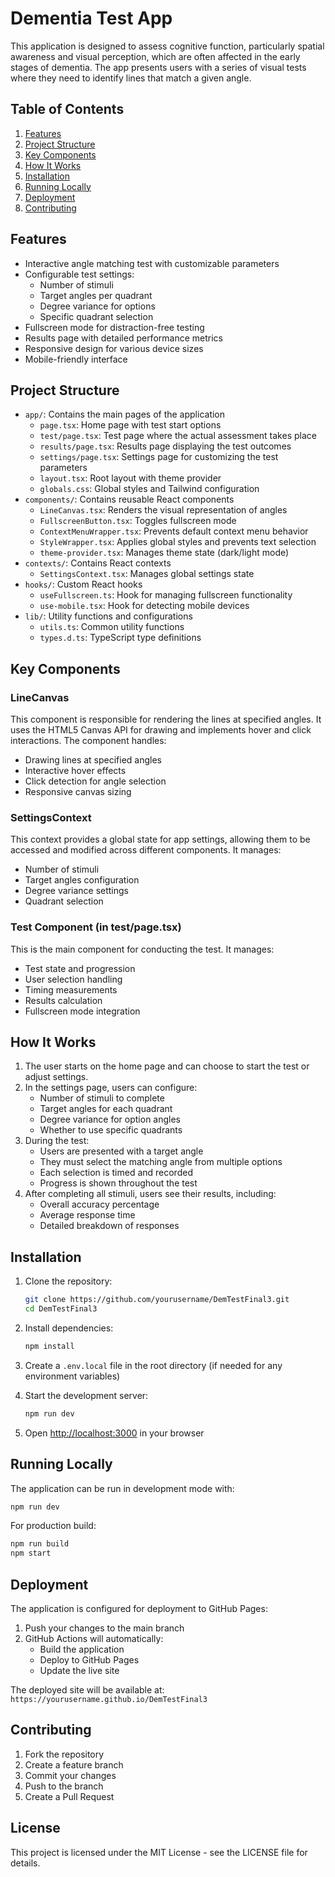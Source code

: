 # Dementia Test App

This application is designed to assess cognitive function, particularly spatial awareness and visual perception, which are often affected in the early stages of dementia. The app presents users with a series of visual tests where they need to identify lines that match a given angle.

## Table of Contents

1. [Features](#features)
2. [Project Structure](#project-structure)
3. [Key Components](#key-components)
4. [How It Works](#how-it-works)
5. [Installation](#installation)
6. [Running Locally](#running-locally)
7. [Deployment](#deployment)
8. [Contributing](#contributing)

## Features

- Interactive angle matching test with customizable parameters
- Configurable test settings:
  - Number of stimuli
  - Target angles per quadrant
  - Degree variance for options
  - Specific quadrant selection
- Fullscreen mode for distraction-free testing
- Results page with detailed performance metrics
- Responsive design for various device sizes
- Mobile-friendly interface

## Project Structure

- `app/`: Contains the main pages of the application
  - `page.tsx`: Home page with test start options
  - `test/page.tsx`: Test page where the actual assessment takes place
  - `results/page.tsx`: Results page displaying the test outcomes
  - `settings/page.tsx`: Settings page for customizing the test parameters
  - `layout.tsx`: Root layout with theme provider
  - `globals.css`: Global styles and Tailwind configuration
- `components/`: Contains reusable React components
  - `LineCanvas.tsx`: Renders the visual representation of angles
  - `FullscreenButton.tsx`: Toggles fullscreen mode
  - `ContextMenuWrapper.tsx`: Prevents default context menu behavior
  - `StyleWrapper.tsx`: Applies global styles and prevents text selection
  - `theme-provider.tsx`: Manages theme state (dark/light mode)
- `contexts/`: Contains React contexts
  - `SettingsContext.tsx`: Manages global settings state
- `hooks/`: Custom React hooks
  - `useFullscreen.ts`: Hook for managing fullscreen functionality
  - `use-mobile.tsx`: Hook for detecting mobile devices
- `lib/`: Utility functions and configurations
  - `utils.ts`: Common utility functions
  - `types.d.ts`: TypeScript type definitions

## Key Components

### LineCanvas
This component is responsible for rendering the lines at specified angles. It uses the HTML5 Canvas API for drawing and implements hover and click interactions. The component handles:
- Drawing lines at specified angles
- Interactive hover effects
- Click detection for angle selection
- Responsive canvas sizing

### SettingsContext
This context provides a global state for app settings, allowing them to be accessed and modified across different components. It manages:
- Number of stimuli
- Target angles configuration
- Degree variance settings
- Quadrant selection

### Test Component (in test/page.tsx)
This is the main component for conducting the test. It manages:
- Test state and progression
- User selection handling
- Timing measurements
- Results calculation
- Fullscreen mode integration

## How It Works

1. The user starts on the home page and can choose to start the test or adjust settings.
2. In the settings page, users can configure:
   - Number of stimuli to complete
   - Target angles for each quadrant
   - Degree variance for option angles
   - Whether to use specific quadrants
3. During the test:
   - Users are presented with a target angle
   - They must select the matching angle from multiple options
   - Each selection is timed and recorded
   - Progress is shown throughout the test
4. After completing all stimuli, users see their results, including:
   - Overall accuracy percentage
   - Average response time
   - Detailed breakdown of responses

## Installation

1. Clone the repository:
   ```bash
   git clone https://github.com/yourusername/DemTestFinal3.git
   cd DemTestFinal3
   ```

2. Install dependencies:
   ```bash
   npm install
   ```

3. Create a `.env.local` file in the root directory (if needed for any environment variables)

4. Start the development server:
   ```bash
   npm run dev
   ```

5. Open [http://localhost:3000](http://localhost:3000) in your browser

## Running Locally

The application can be run in development mode with:
```bash
npm run dev
```

For production build:
```bash
npm run build
npm start
```

## Deployment

The application is configured for deployment to GitHub Pages:

1. Push your changes to the main branch
2. GitHub Actions will automatically:
   - Build the application
   - Deploy to GitHub Pages
   - Update the live site

The deployed site will be available at: `https://yourusername.github.io/DemTestFinal3`

## Contributing

1. Fork the repository
2. Create a feature branch
3. Commit your changes
4. Push to the branch
5. Create a Pull Request

## License

This project is licensed under the MIT License - see the LICENSE file for details.

